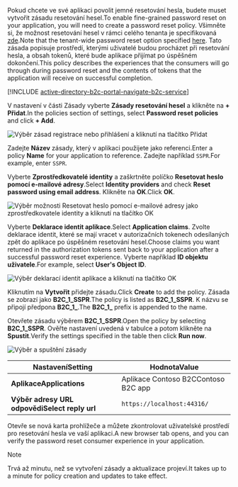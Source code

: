 <span data-ttu-id="cb20d-101">Pokud chcete ve své aplikaci povolit jemné resetování hesla, budete muset vytvořit zásadu resetování hesel.</span><span class="sxs-lookup"><span data-stu-id="cb20d-101">To enable fine-grained password reset on your application, you will need to create a password reset policy.</span></span> <span data-ttu-id="cb20d-102">Všimněte si, že možnost resetování hesel v rámci celého tenanta je specifikovaná [zde](../articles/active-directory-b2c/active-directory-b2c-reference-sspr.md).</span><span class="sxs-lookup"><span data-stu-id="cb20d-102">Note that the tenant-wide password reset option specified [here](../articles/active-directory-b2c/active-directory-b2c-reference-sspr.md).</span></span> <span data-ttu-id="cb20d-103">Tato zásada popisuje prostředí, kterými uživatelé budou procházet při resetování hesla, a obsah tokenů, které bude aplikace přijímat po úspěšném dokončení.</span><span class="sxs-lookup"><span data-stu-id="cb20d-103">This policy describes the experiences that the consumers will go through during password reset and the contents of tokens that the application will receive on successful completion.</span></span>

[!INCLUDE [active-directory-b2c-portal-navigate-b2c-service](active-directory-b2c-portal-navigate-b2c-service.md)]

<span data-ttu-id="cb20d-104">V nastavení v části Zásady vyberte **Zásady resetování hesel** a klikněte na **+ Přidat**.</span><span class="sxs-lookup"><span data-stu-id="cb20d-104">In the policies section of settings, select **Password reset policies** and click **+ Add**.</span></span>

![Výběr zásad registrace nebo přihlášení a kliknutí na tlačítko Přidat](media/active-directory-b2c-create-password-reset-policy/add-b2c-password-reset-policy.png)

<span data-ttu-id="cb20d-106">Zadejte **Název** zásady, který v aplikaci použijete jako referenci.</span><span class="sxs-lookup"><span data-stu-id="cb20d-106">Enter a policy **Name** for your application to reference.</span></span> <span data-ttu-id="cb20d-107">Zadejte například `SSPR`.</span><span class="sxs-lookup"><span data-stu-id="cb20d-107">For example, enter `SSPR`.</span></span>

<span data-ttu-id="cb20d-108">Vyberte **Zprostředkovatelé identity** a zaškrtněte políčko **Resetovat heslo pomocí e-mailové adresy**.</span><span class="sxs-lookup"><span data-stu-id="cb20d-108">Select **Identity providers** and check **Reset password using email address**.</span></span> <span data-ttu-id="cb20d-109">Klikněte na **OK**.</span><span class="sxs-lookup"><span data-stu-id="cb20d-109">Click **OK**.</span></span>

![Výběr možnosti Resetovat heslo pomocí e-mailové adresy jako zprostředkovatele identity a kliknutí na tlačítko OK](media/active-directory-b2c-create-password-reset-policy/add-b2c-password-reset-identity-providers.png)

<span data-ttu-id="cb20d-111">Vyberte **Deklarace identit aplikace**.</span><span class="sxs-lookup"><span data-stu-id="cb20d-111">Select **Application claims**.</span></span> <span data-ttu-id="cb20d-112">Zvolte deklarace identit, které se mají vracet v autorizačních tokenech odesílaných zpět do aplikace po úspěšném resetování hesel.</span><span class="sxs-lookup"><span data-stu-id="cb20d-112">Choose claims you want returned in the authorization tokens sent back to your application after a successful password reset experience.</span></span> <span data-ttu-id="cb20d-113">Vyberte například **ID objektu uživatele**.</span><span class="sxs-lookup"><span data-stu-id="cb20d-113">For example, select **User's Object ID**.</span></span>

![Výběr deklarací identit aplikace a kliknutí na tlačítko OK](media/active-directory-b2c-create-password-reset-policy/add-b2c-password-reset-application-claims.png)

<span data-ttu-id="cb20d-115">Kliknutím na **Vytvořit** přidejte zásadu.</span><span class="sxs-lookup"><span data-stu-id="cb20d-115">Click **Create** to add the policy.</span></span> <span data-ttu-id="cb20d-116">Zásada se zobrazí jako **B2C_1_SSPR**.</span><span class="sxs-lookup"><span data-stu-id="cb20d-116">The policy is listed as **B2C_1_SSPR**.</span></span> <span data-ttu-id="cb20d-117">K názvu se připojí předpona **B2C_1_**.</span><span class="sxs-lookup"><span data-stu-id="cb20d-117">The **B2C_1_** prefix is appended to the name.</span></span>

<span data-ttu-id="cb20d-118">Otevřete zásadu výběrem **B2C_1_SSPR**.</span><span class="sxs-lookup"><span data-stu-id="cb20d-118">Open the policy by selecting **B2C_1_SSPR**.</span></span> <span data-ttu-id="cb20d-119">Ověřte nastavení uvedená v tabulce a potom klikněte na **Spustit**.</span><span class="sxs-lookup"><span data-stu-id="cb20d-119">Verify the settings specified in the table then click **Run now**.</span></span>

![Výběr a spuštění zásady](media/active-directory-b2c-create-password-reset-policy/run-b2c-password-reset-policy.png)

| <span data-ttu-id="cb20d-121">Nastavení</span><span class="sxs-lookup"><span data-stu-id="cb20d-121">Setting</span></span>      | <span data-ttu-id="cb20d-122">Hodnota</span><span class="sxs-lookup"><span data-stu-id="cb20d-122">Value</span></span>  |
| ------------ | ------ |
| <span data-ttu-id="cb20d-123">**Aplikace**</span><span class="sxs-lookup"><span data-stu-id="cb20d-123">**Applications**</span></span> | <span data-ttu-id="cb20d-124">Aplikace Contoso B2C</span><span class="sxs-lookup"><span data-stu-id="cb20d-124">Contoso B2C app</span></span> |
| <span data-ttu-id="cb20d-125">**Výběr adresy URL odpovědi**</span><span class="sxs-lookup"><span data-stu-id="cb20d-125">**Select reply url**</span></span> | `https://localhost:44316/` |

<span data-ttu-id="cb20d-126">Otevře se nová karta prohlížeče a můžete zkontrolovat uživatelské prostředí pro resetování hesla ve vaší aplikaci.</span><span class="sxs-lookup"><span data-stu-id="cb20d-126">A new browser tab opens, and you can verify the password reset consumer experience in your application.</span></span>

> [!NOTE]
> <span data-ttu-id="cb20d-127">Trvá až minutu, než se vytvoření zásady a aktualizace projeví.</span><span class="sxs-lookup"><span data-stu-id="cb20d-127">It takes up to a minute for policy creation and updates to take effect.</span></span>
>
